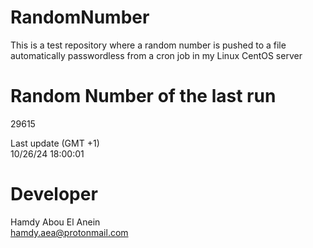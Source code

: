 # RandomNumber    
This is a test repository where a random number is pushed to a file automatically passwordless from a cron job in my Linux CentOS server    
# Random Number of the last run   
29615
      
Last update (GMT +1)    
10/26/24 18:00:01
# Developer    
Hamdy Abou El Anein   
hamdy.aea@protonmail.com
